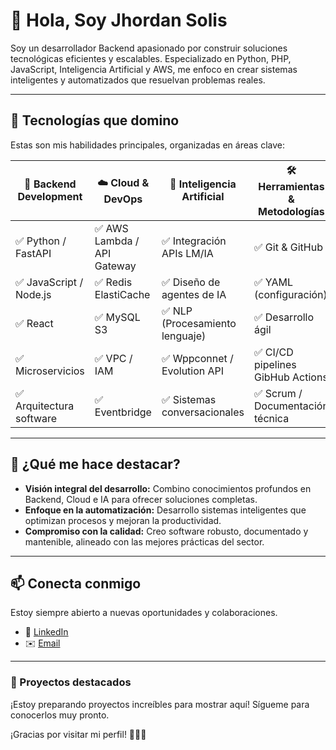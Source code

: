 # 👋 Hola, Soy Jhordan Solis

Soy un desarrollador Backend apasionado por construir soluciones tecnológicas eficientes y escalables. Especializado en Python, PHP, JavaScript, Inteligencia Artificial y AWS, me enfoco en crear sistemas inteligentes y automatizados que resuelvan problemas reales.

---

## 🚀 Tecnologías que domino

Estas son mis habilidades principales, organizadas en áreas clave:

| 🐍 Backend Development | ☁️ Cloud & DevOps | 🧠 Inteligencia Artificial | 🛠️ Herramientas & Metodologías |
|------------------------|--------------------|----------------------------|--------------------------------|
| ✅ Python / FastAPI               | ✅ AWS Lambda / API Gateway       | ✅ Integración APIs LM/IA  | ✅ Git & GitHub                 |
| ✅ JavaScript / Node.js              | ✅ Redis ElastiCache| ✅ Diseño de agentes de IA  | ✅ YAML (configuración)         |
| ✅ React         | ✅ MySQL S3        | ✅ NLP (Procesamiento lenguaje)| ✅ Desarrollo ágil              |
| ✅ Microservicios       | ✅ VPC / IAM | ✅ Wppconnet / Evolution API  | ✅ CI/CD pipelines  GibHub Actions                       |
| ✅ Arquitectura software| ✅ Eventbridge | ✅ Sistemas conversacionales| ✅ Scrum / Documentación técnica        |

---

## 🌟 ¿Qué me hace destacar?

- **Visión integral del desarrollo:** Combino conocimientos profundos en Backend, Cloud e IA para ofrecer soluciones completas.
- **Enfoque en la automatización:** Desarrollo sistemas inteligentes que optimizan procesos y mejoran la productividad.
- **Compromiso con la calidad:** Creo software robusto, documentado y mantenible, alineado con las mejores prácticas del sector.

---

## 📫 Conecta conmigo

Estoy siempre abierto a nuevas oportunidades y colaboraciones.

- 🔗 [LinkedIn](https://linkedin.com/in/tu-linkedin)
- ✉️ [Email](mailto:tu-email@example.com)

---

### 🚧 Proyectos destacados

¡Estoy preparando proyectos increíbles para mostrar aquí! Sígueme para conocerlos muy pronto.

¡Gracias por visitar mi perfil! 🌟✨🚀


